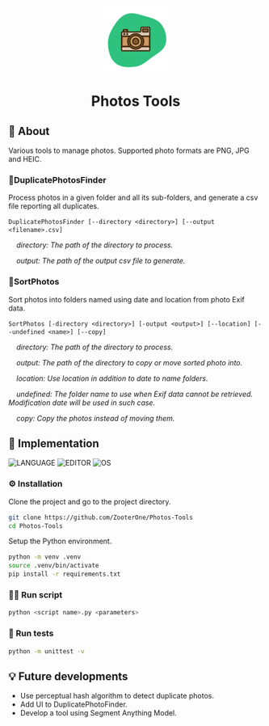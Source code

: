 <div align="center">
    <img src="assets/logo.png" alt="Photos Tools">
</div>

<h1 align="center">Photos Tools</h1>

## 🤔 About

Various tools to manage photos.
Supported photo formats are PNG, JPG and HEIC.

### 🔹DuplicatePhotosFinder

Process photos in a given folder and all its sub-folders, and generate a csv file reporting all duplicates.

```
DuplicatePhotosFinder [--directory <directory>] [--output <filename>.csv]
```

&nbsp;&nbsp;&nbsp;&nbsp;_directory: The path of the directory to process._

&nbsp;&nbsp;&nbsp;&nbsp;_output: The path of the output csv file to generate._

### 🔹SortPhotos

Sort photos into folders named using date and location from photo Exif data.

```
SortPhotos [-directory <directory>] [-output <output>] [--location] [--undefined <name>] [--copy]
```

&nbsp;&nbsp;&nbsp;&nbsp;_directory: The path of the directory to process._

&nbsp;&nbsp;&nbsp;&nbsp;_output: The path of the directory to copy or move sorted photo into._

&nbsp;&nbsp;&nbsp;&nbsp;_location: Use location in addition to date to name folders._

&nbsp;&nbsp;&nbsp;&nbsp;_undefined: The folder name to use when Exif data cannot be retrieved. Modification date will be used in such case._

&nbsp;&nbsp;&nbsp;&nbsp;_copy: Copy the photos instead of moving them._

## 📝 Implementation

![LANGUAGE](https://img.shields.io/badge/python-royalblue?style=for-the-badge&logo=python&logoColor=white)
![EDITOR](https://img.shields.io/badge/vscode-coral?style=for-the-badge&logo=visual-studio-code&logoColor=white)
![OS](https://img.shields.io/badge/linux-yellowgreen?style=for-the-badge&logo=linux&logoColor=white)

### ⚙ Installation

 Clone the project and go to the project directory.
 ``` bash
 git clone https://github.com/ZooterOne/Photos-Tools
 cd Photos-Tools
 ```

 Setup the Python environment.
 ``` bash
 python -m venv .venv
 source .venv/bin/activate
 pip install -r requirements.txt 
 ```

 ### 🏃‍♂️ Run script
 
 ``` bash
 python <script name>.py <parameters>
 ```

### 🧪 Run tests

 ``` bash
 python -m unittest -v
 ```

 ## 💡 Future developments

 - Use perceptual hash algorithm to detect duplicate photos.
 - Add UI to DuplicatePhotoFinder.
 - Develop a tool using Segment Anything Model.